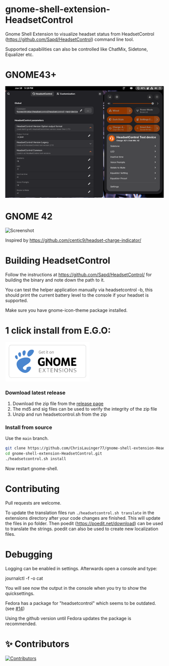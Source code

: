 # gnome-shell-extension-HeadsetControl

Gnome Shell Extension to visualize headset status from HeadsetControl (https://github.com/Sapd/HeadsetControl) command line tool.

Supported capabilities can also be controlled like ChatMix, Sidetone, Equalizer etc.

# GNOME43+

![Screenshot](https://github.com/ChrisLauinger77/gnome-shell-extension-HeadsetControl/blob/main/screenshot_4x.png)

# GNOME 42

![Screenshot](https://github.com/ChrisLauinger77/gnome-shell-extension-HeadsetControl/blob/main/screenshot_42.png)

Inspired by https://github.com/centic9/headset-charge-indicator/

# Building HeadsetControl

Follow the instructions at https://github.com/Sapd/HeadsetControl/ for building the binary and note down the path to it.

You can test the helper application manually via headsetcontrol -b, this should print the current battery level to the console if your headset is supported.

Make sure you have gnome-icon-theme package installed.

# 1 click install from E.G.O:

[<img src="https://raw.githubusercontent.com/andyholmes/gnome-shell-extensions-badge/master/get-it-on-ego.svg" height="125">](https://extensions.gnome.org/extension/5823/headsetcontrol)

### Download latest release

1. Download the zip file from the [release page](https://github.com/ChrisLauinger77/gnome-shell-extension-HeadsetControl/releases)
2. The md5 and sig files can be used to verify the integrity of the zip file
3. Unzip and run headsetcontrol.sh from the zip

### Install from source

Use the `main` branch.

```bash
git clone https://github.com/ChrisLauinger77/gnome-shell-extension-HeadsetControl.git
cd gnome-shell-extension-HeadsetControl.git
./headsetcontrol.sh install
```

Now restart gnome-shell.

# Contributing

Pull requests are welcome.

To update the translation files run
`./headsetcontrol.sh translate` in the extensions directory after your code changes are finished. This will update the files in po folder.
Then poedit (https://poedit.net/download) can be used to translate the strings. poedit can also be used to create new localization files.

# Debugging

Logging can be enabled in settings.
Afterwards open a console and type:

journalctl -f -o cat

You will see now the output in the console when you try to show the quicksettings.

Fedora has a package for "headsetcontrol" which seems to be outdated.
(see [#14](https://github.com/ChrisLauinger77/gnome-shell-extension-HeadsetControl/issues/14))

Using the github version until Fedora updates the package is recommended.

# ✨️ Contributors

[![Contributors](https://contrib.rocks/image?repo=ChrisLauinger77/gnome-shell-extension-HeadsetControl)](https://github.com/ChrisLauinger77/gnome-shell-extension-HeadsetControl/graphs/contributors)
